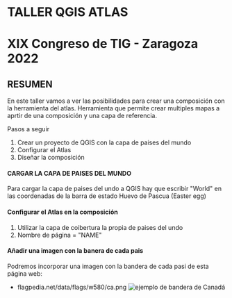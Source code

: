 # TALLER QGIS ATLAS

# XIX Congreso de TIG - Zaragoza 2022

## RESUMEN
En este taller vamos a ver las posibilidades para crear una composición con la herramienta del atlas.
Herramienta que permite crear multiples mapas a aprtir de una composición y una capa de referencia.

Pasos a seguir
1. Crear un proyecto de QGIS con la capa de paises del mundo
2. Configurar el Atlas
3. Diseñar la composición


#### CARGAR LA CAPA DE PAISES DEL MUNDO
Para cargar la capa de paises del undo a QGIS hay que escribir "World" en las coordenadas de la barra de estado
Huevo de Pascua (Easter egg)

#### Configurar el Atlas en la composición
1. Utilizar la capa de coibertura la propia de paises del undo
2. Nombre de página = "NAME"

#### Añadir una imagen con la banera de cada pais
Podremos incorporar una imagen con la bandera de cada pasi de esta página web:
- flagpedia.net/data/flags/w580/ca.png
![ejemplo de bandera de Canadá](flagpedia.net/data/flags/w580/ca.png)


